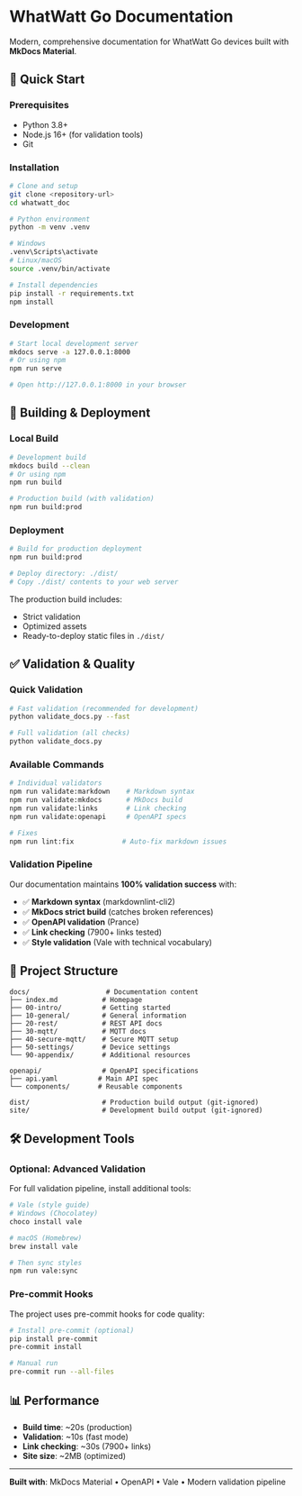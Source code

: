 # WhatWatt Go Documentation

Modern, comprehensive documentation for WhatWatt Go devices built with **MkDocs Material**.

## 🚀 Quick Start

### Prerequisites

- Python 3.8+
- Node.js 16+ (for validation tools)
- Git

### Installation

```bash
# Clone and setup
git clone <repository-url>
cd whatwatt_doc

# Python environment
python -m venv .venv

# Windows
.venv\Scripts\activate
# Linux/macOS
source .venv/bin/activate

# Install dependencies
pip install -r requirements.txt
npm install
```

### Development

```bash
# Start local development server
mkdocs serve -a 127.0.0.1:8000
# Or using npm
npm run serve

# Open http://127.0.0.1:8000 in your browser
```

## 🔧 Building & Deployment

### Local Build

```bash
# Development build
mkdocs build --clean
# Or using npm
npm run build

# Production build (with validation)
npm run build:prod
```

### Deployment

```bash
# Build for production deployment
npm run build:prod

# Deploy directory: ./dist/
# Copy ./dist/ contents to your web server
```

The production build includes:

- Strict validation
- Optimized assets
- Ready-to-deploy static files in `./dist/`

## ✅ Validation & Quality

### Quick Validation

```bash
# Fast validation (recommended for development)
python validate_docs.py --fast

# Full validation (all checks)
python validate_docs.py
```

### Available Commands

```bash
# Individual validators
npm run validate:markdown    # Markdown syntax
npm run validate:mkdocs      # MkDocs build
npm run validate:links       # Link checking
npm run validate:openapi     # OpenAPI specs

# Fixes
npm run lint:fix            # Auto-fix markdown issues
```

### Validation Pipeline

Our documentation maintains **100% validation success** with:

- ✅ **Markdown syntax** (markdownlint-cli2)
- ✅ **MkDocs strict build** (catches broken references)
- ✅ **OpenAPI validation** (Prance)
- ✅ **Link checking** (7900+ links tested)
- ✅ **Style validation** (Vale with technical vocabulary)

## 📁 Project Structure

```text
docs/                   # Documentation content
├── index.md           # Homepage
├── 00-intro/          # Getting started
├── 10-general/        # General information
├── 20-rest/           # REST API docs
├── 30-mqtt/           # MQTT docs
├── 40-secure-mqtt/    # Secure MQTT setup
├── 50-settings/       # Device settings
└── 90-appendix/       # Additional resources

openapi/               # OpenAPI specifications
├── api.yaml          # Main API spec
└── components/       # Reusable components

dist/                  # Production build output (git-ignored)
site/                  # Development build output (git-ignored)
```

## 🛠️ Development Tools

### Optional: Advanced Validation

For full validation pipeline, install additional tools:

```bash
# Vale (style guide)
# Windows (Chocolatey)
choco install vale

# macOS (Homebrew)
brew install vale

# Then sync styles
npm run vale:sync
```

### Pre-commit Hooks

The project uses pre-commit hooks for code quality:

```bash
# Install pre-commit (optional)
pip install pre-commit
pre-commit install

# Manual run
pre-commit run --all-files
```

## 📊 Performance

- **Build time**: ~20s (production)
- **Validation**: ~10s (fast mode)
- **Link checking**: ~30s (7900+ links)
- **Site size**: ~2MB (optimized)

---

**Built with**: MkDocs Material • OpenAPI • Vale • Modern validation pipeline
